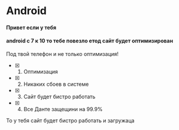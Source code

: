 # Android

#### Привет если у тебя 
#### android с 7 к 10 то тебе повезло етод сайт будет оптимизирован
Под твой телефон и не только оптимизация!

- [x] 1. Оптимизация
- [x] 2. Никаких сбоев в системе
- [x] 3. Сайт будет бистро работать
- [x] 4. Все Данте защещини на 99.9%

То у тебя сайт будет бистро работать и загружаца
